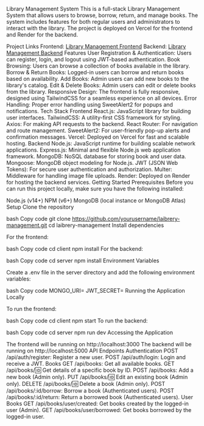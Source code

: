 Library Management System
This is a full-stack Library Management System that allows users to browse, borrow, return, and manage books. The system includes features for both regular users and administrators to interact with the library. The project is deployed on Vercel for the frontend and Render for the backend.

Project Links
Frontend: [Library Management Frontend](https://laibrery-management.vercel.app/)
Backend: [Library Management Backend](https://laibrerymanagement.onrender.com/)
Features
User Registration & Authentication: Users can register, login, and logout using JWT-based authentication.
Book Browsing: Users can browse a collection of books available in the library.
Borrow & Return Books: Logged-in users can borrow and return books based on availability.
Add Books: Admin users can add new books to the library's catalog.
Edit & Delete Books: Admin users can edit or delete books from the library.
Responsive Design: The frontend is fully responsive, designed using TailwindCSS for a seamless experience on all devices.
Error Handling: Proper error handling using SweetAlert2 for popups and notifications.
Tech Stack
Frontend
React.js: JavaScript library for building user interfaces.
TailwindCSS: A utility-first CSS framework for styling.
Axios: For making API requests to the backend.
React Router: For navigation and route management.
SweetAlert2: For user-friendly pop-up alerts and confirmation messages.
Vercel: Deployed on Vercel for fast and scalable hosting.
Backend
Node.js: JavaScript runtime for building scalable network applications.
Express.js: Minimal and flexible Node.js web application framework.
MongoDB: NoSQL database for storing book and user data.
Mongoose: MongoDB object modeling for Node.js.
JWT (JSON Web Tokens): For secure user authentication and authorization.
Multer: Middleware for handling image file uploads.
Render: Deployed on Render for hosting the backend services.
Getting Started
Prerequisites
Before you can run this project locally, make sure you have the following installed:

Node.js (v14+)
NPM (v6+)
MongoDB (local instance or MongoDB Atlas)
Setup
Clone the repository

bash
Copy code
git clone https://github.com/yourusername/laibrery-management.git
cd laibrery-management
Install dependencies

For the frontend:

bash
Copy code
cd client
npm install
For the backend:

bash
Copy code
cd server
npm install
Environment Variables

Create a .env file in the server directory and add the following environment variables:

bash
Copy code
MONGO_URI=<your-mongodb-uri>
JWT_SECRET=<your-jwt-secret>
Running the Application Locally

To run the frontend:

bash
Copy code
cd client
npm start
To run the backend:

bash
Copy code
cd server
npm run dev
Accessing the Application

The frontend will be running on http://localhost:3000
The backend will be running on http://localhost:5000
API Endpoints
Authentication
POST /api/auth/register: Register a new user.
POST /api/auth/login: Login and receive a JWT.
Books
GET /api/books: Get all available books.
GET /api/books/:id: Get details of a specific book by ID.
POST /api/books: Add a new book (Admin only).
PUT /api/books/:id: Edit an existing book (Admin only).
DELETE /api/books/:id: Delete a book (Admin only).
POST /api/books/:id/borrow: Borrow a book (Authenticated users).
POST /api/books/:id/return: Return a borrowed book (Authenticated users).
User Books
GET /api/books/user/created: Get books created by the logged-in user (Admin).
GET /api/books/user/borrowed: Get books borrowed by the logged-in user.
